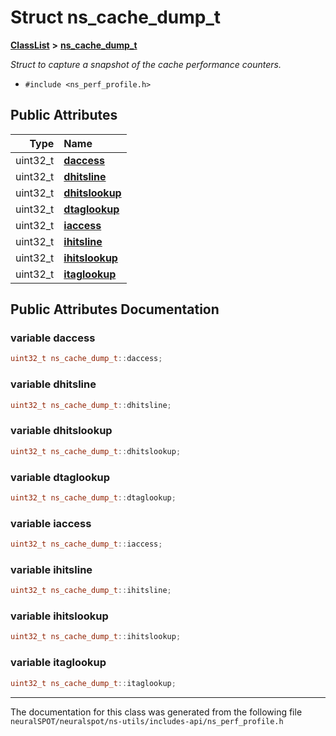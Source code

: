 

# Struct ns\_cache\_dump\_t



[**ClassList**](annotated.md) **>** [**ns\_cache\_dump\_t**](structns__cache__dump__t.md)



_Struct to capture a snapshot of the cache performance counters._ 

* `#include <ns_perf_profile.h>`





















## Public Attributes

| Type | Name |
| ---: | :--- |
|  uint32\_t | [**daccess**](#variable-daccess)  <br> |
|  uint32\_t | [**dhitsline**](#variable-dhitsline)  <br> |
|  uint32\_t | [**dhitslookup**](#variable-dhitslookup)  <br> |
|  uint32\_t | [**dtaglookup**](#variable-dtaglookup)  <br> |
|  uint32\_t | [**iaccess**](#variable-iaccess)  <br> |
|  uint32\_t | [**ihitsline**](#variable-ihitsline)  <br> |
|  uint32\_t | [**ihitslookup**](#variable-ihitslookup)  <br> |
|  uint32\_t | [**itaglookup**](#variable-itaglookup)  <br> |












































## Public Attributes Documentation




### variable daccess 

```C++
uint32_t ns_cache_dump_t::daccess;
```






### variable dhitsline 

```C++
uint32_t ns_cache_dump_t::dhitsline;
```






### variable dhitslookup 

```C++
uint32_t ns_cache_dump_t::dhitslookup;
```






### variable dtaglookup 

```C++
uint32_t ns_cache_dump_t::dtaglookup;
```






### variable iaccess 

```C++
uint32_t ns_cache_dump_t::iaccess;
```






### variable ihitsline 

```C++
uint32_t ns_cache_dump_t::ihitsline;
```






### variable ihitslookup 

```C++
uint32_t ns_cache_dump_t::ihitslookup;
```






### variable itaglookup 

```C++
uint32_t ns_cache_dump_t::itaglookup;
```




------------------------------
The documentation for this class was generated from the following file `neuralSPOT/neuralspot/ns-utils/includes-api/ns_perf_profile.h`


